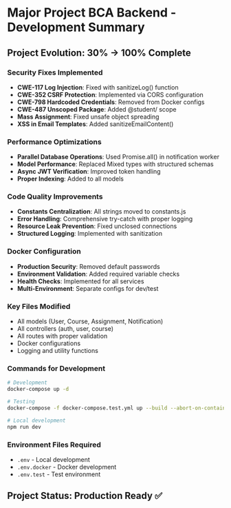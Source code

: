 # Major Project BCA Backend - Development Summary

## Project Evolution: 30% → 100% Complete

### Security Fixes Implemented
- **CWE-117 Log Injection**: Fixed with sanitizeLog() function
- **CWE-352 CSRF Protection**: Implemented via CORS configuration
- **CWE-798 Hardcoded Credentials**: Removed from Docker configs
- **CWE-487 Unscoped Package**: Added @student/ scope
- **Mass Assignment**: Fixed unsafe object spreading
- **XSS in Email Templates**: Added sanitizeEmailContent()

### Performance Optimizations
- **Parallel Database Operations**: Used Promise.all() in notification worker
- **Model Performance**: Replaced Mixed types with structured schemas
- **Async JWT Verification**: Improved token handling
- **Proper Indexing**: Added to all models

### Code Quality Improvements
- **Constants Centralization**: All strings moved to constants.js
- **Error Handling**: Comprehensive try-catch with proper logging
- **Resource Leak Prevention**: Fixed unclosed connections
- **Structured Logging**: Implemented with sanitization

### Docker Configuration
- **Production Security**: Removed default passwords
- **Environment Validation**: Added required variable checks
- **Health Checks**: Implemented for all services
- **Multi-Environment**: Separate configs for dev/test

### Key Files Modified
- All models (User, Course, Assignment, Notification)
- All controllers (auth, user, course)
- All routes with proper validation
- Docker configurations
- Logging and utility functions

### Commands for Development
```bash
# Development
docker-compose up -d

# Testing  
docker-compose -f docker-compose.test.yml up --build --abort-on-container-exit

# Local development
npm run dev
```

### Environment Files Required
- `.env` - Local development
- `.env.docker` - Docker development  
- `.env.test` - Test environment

## Project Status: Production Ready ✅